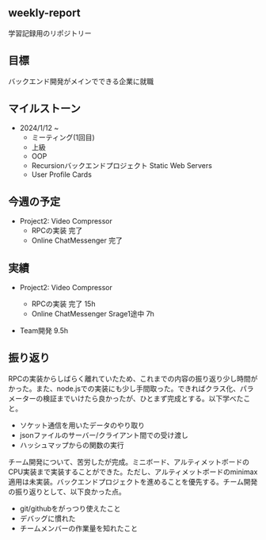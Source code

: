 ## weekly-report
学習記録用のリポジトリー

## 目標
バックエンド開発がメインでできる企業に就職

## マイルストーン
- 2024/1/12 ~
    - ミーティング(1回目)
    - 上級
    - OOP
    - Recursionバックエンドプロジェクト Static Web Servers
    - User Profile Cards

## 今週の予定
-  Project2: Video Compressor
    - RPCの実装 完了
    - Online ChatMessenger 完了

## 実績
- Project2: Video Compressor
    - RPCの実装 完了 15h
    - Online ChatMessenger Srage1途中 7h

- Team開発 9.5h

## 振り返り
RPCの実装からしばらく離れていたため、これまでの内容の振り返り少し時間がかった。また、node.jsでの実装にも少し手間取った。できればクラス化、パラメーターの検証までいけたら良かったが、ひとまず完成とする。以下学べたこと。

- ソケット通信を用いたデータのやり取り
- jsonファイルのサーバー/クライアント間での受け渡し
- ハッシュマップからの関数の実行

チーム開発について、苦労したが完成。ミニボード、アルティメットボードのCPU実装まで実装することができた。ただし、アルティメットボードのminimax適用は未実装。バックエンドプロジェクトを進めることを優先する。チーム開発の振り返りとして、以下良かった点。

- git/githubをがっつり使えたこと
- デバッグに慣れた
- チームメンバーの作業量を知れたこと

